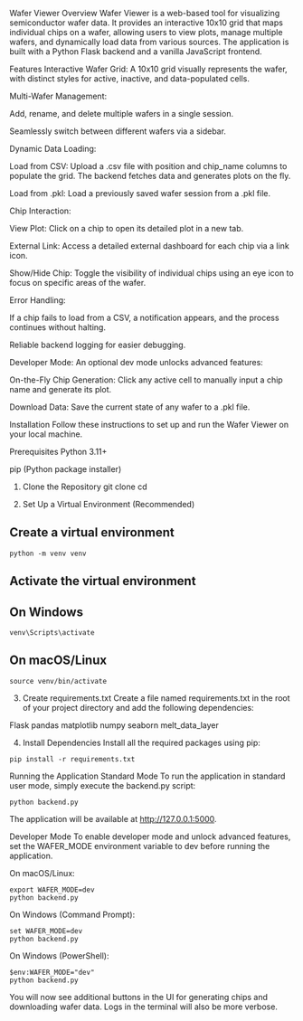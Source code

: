 Wafer Viewer
Overview
Wafer Viewer is a web-based tool for visualizing semiconductor wafer data. It provides an interactive 10x10 grid that maps individual chips on a wafer, allowing users to view plots, manage multiple wafers, and dynamically load data from various sources. The application is built with a Python Flask backend and a vanilla JavaScript frontend.

Features
Interactive Wafer Grid: A 10x10 grid visually represents the wafer, with distinct styles for active, inactive, and data-populated cells.

Multi-Wafer Management:

Add, rename, and delete multiple wafers in a single session.

Seamlessly switch between different wafers via a sidebar.

Dynamic Data Loading:

Load from CSV: Upload a .csv file with position and chip_name columns to populate the grid. The backend fetches data and generates plots on the fly.

Load from .pkl: Load a previously saved wafer session from a .pkl file.

Chip Interaction:

View Plot: Click on a chip to open its detailed plot in a new tab.

External Link: Access a detailed external dashboard for each chip via a link icon.

Show/Hide Chip: Toggle the visibility of individual chips using an eye icon to focus on specific areas of the wafer.

Error Handling:

If a chip fails to load from a CSV, a notification appears, and the process continues without halting.

Reliable backend logging for easier debugging.

Developer Mode: An optional dev mode unlocks advanced features:

On-the-Fly Chip Generation: Click any active cell to manually input a chip name and generate its plot.

Download Data: Save the current state of any wafer to a .pkl file.

Installation
Follow these instructions to set up and run the Wafer Viewer on your local machine.

Prerequisites
Python 3.11+

pip (Python package installer)

1. Clone the Repository
git clone <your-repository-url>
cd <your-repository-directory>

2. Set Up a Virtual Environment (Recommended)
## Create a virtual environment
```
python -m venv venv
```

## Activate the virtual environment
## On Windows
```
venv\Scripts\activate
```
## On macOS/Linux
```
source venv/bin/activate
```

3. Create requirements.txt
Create a file named requirements.txt in the root of your project directory and add the following dependencies:

Flask
pandas
matplotlib
numpy
seaborn
melt_data_layer


4. Install Dependencies
Install all the required packages using pip:
```
pip install -r requirements.txt
```
Running the Application
Standard Mode
To run the application in standard user mode, simply execute the backend.py script:
```
python backend.py
```
The application will be available at http://127.0.0.1:5000.

Developer Mode
To enable developer mode and unlock advanced features, set the WAFER_MODE environment variable to dev before running the application.

On macOS/Linux:
```
export WAFER_MODE=dev
python backend.py
```
On Windows (Command Prompt):
```
set WAFER_MODE=dev
python backend.py
```
On Windows (PowerShell):
```
$env:WAFER_MODE="dev"
python backend.py
```
You will now see additional buttons in the UI for generating chips and downloading wafer data. Logs in the terminal will also be more verbose.

